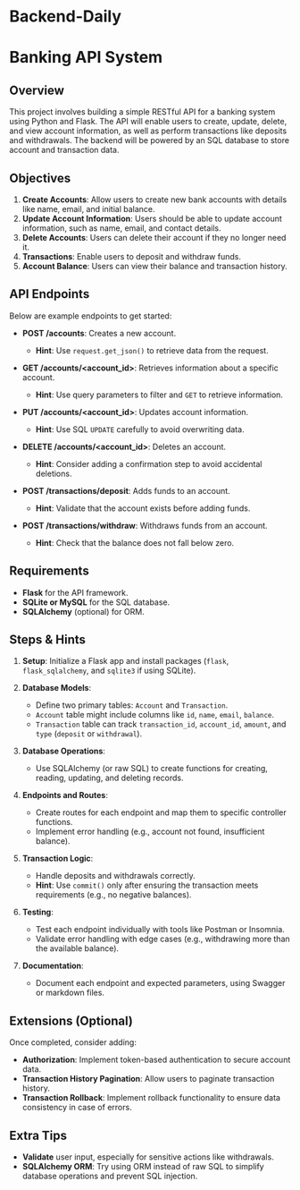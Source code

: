 # Backend-Daily

# Banking API System

## Overview
This project involves building a simple RESTful API for a banking system using Python and Flask. The API will enable users to create, update, delete, and view account information, as well as perform transactions like deposits and withdrawals. The backend will be powered by an SQL database to store account and transaction data.

## Objectives
1. **Create Accounts**: Allow users to create new bank accounts with details like name, email, and initial balance.
2. **Update Account Information**: Users should be able to update account information, such as name, email, and contact details.
3. **Delete Accounts**: Users can delete their account if they no longer need it.
4. **Transactions**: Enable users to deposit and withdraw funds.
5. **Account Balance**: Users can view their balance and transaction history.

## API Endpoints
Below are example endpoints to get started:

- **POST /accounts**: Creates a new account.
  - **Hint**: Use `request.get_json()` to retrieve data from the request.

- **GET /accounts/<account_id>**: Retrieves information about a specific account.
  - **Hint**: Use query parameters to filter and `GET` to retrieve information.

- **PUT /accounts/<account_id>**: Updates account information.
  - **Hint**: Use SQL `UPDATE` carefully to avoid overwriting data.

- **DELETE /accounts/<account_id>**: Deletes an account.
  - **Hint**: Consider adding a confirmation step to avoid accidental deletions.

- **POST /transactions/deposit**: Adds funds to an account.
  - **Hint**: Validate that the account exists before adding funds.

- **POST /transactions/withdraw**: Withdraws funds from an account.
  - **Hint**: Check that the balance does not fall below zero.

## Requirements
- **Flask** for the API framework.
- **SQLite or MySQL** for the SQL database.
- **SQLAlchemy** (optional) for ORM.

## Steps & Hints

1. **Setup**: Initialize a Flask app and install packages (`flask`, `flask_sqlalchemy`, and `sqlite3` if using SQLite).

2. **Database Models**:
   - Define two primary tables: `Account` and `Transaction`.
   - `Account` table might include columns like `id`, `name`, `email`, `balance`.
   - `Transaction` table can track `transaction_id`, `account_id`, `amount`, and `type` (`deposit` or `withdrawal`).

3. **Database Operations**:
   - Use SQLAlchemy (or raw SQL) to create functions for creating, reading, updating, and deleting records.

4. **Endpoints and Routes**:
   - Create routes for each endpoint and map them to specific controller functions.
   - Implement error handling (e.g., account not found, insufficient balance).

5. **Transaction Logic**:
   - Handle deposits and withdrawals correctly.
   - **Hint**: Use `commit()` only after ensuring the transaction meets requirements (e.g., no negative balances).

6. **Testing**:
   - Test each endpoint individually with tools like Postman or Insomnia.
   - Validate error handling with edge cases (e.g., withdrawing more than the available balance).

7. **Documentation**:
   - Document each endpoint and expected parameters, using Swagger or markdown files.

## Extensions (Optional)
Once completed, consider adding:
- **Authorization**: Implement token-based authentication to secure account data.
- **Transaction History Pagination**: Allow users to paginate transaction history.
- **Transaction Rollback**: Implement rollback functionality to ensure data consistency in case of errors.

## Extra Tips
- **Validate** user input, especially for sensitive actions like withdrawals.
- **SQLAlchemy ORM**: Try using ORM instead of raw SQL to simplify database operations and prevent SQL injection.